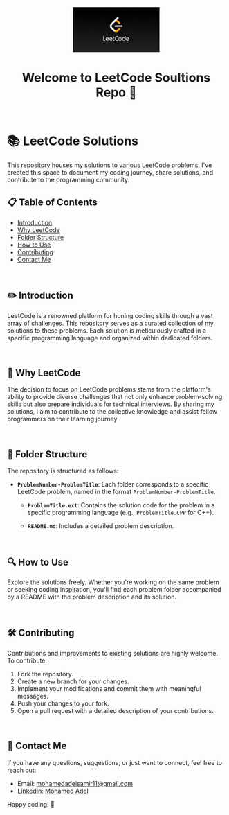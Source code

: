 <div align="center">

  <img src="https://github.com/Mohamed-Adel2/LeetCode-Solutions/blob/main/LeetCode_Sharing.png" alt="logo" width="200" height="auto" />
  <h1>Welcome to LeetCode Soultions Repo 👋</h1>
</div>

<br>

# 📚 LeetCode Solutions

This repository houses my solutions to various LeetCode problems. I've created this space to document my coding journey, share solutions, and contribute to the programming community.

## :clipboard: Table of Contents

- [Introduction](#introduction)
- [Why LeetCode](#why-leetcode)
- [Folder Structure](#folder-structure)
- [How to Use](#how-to-use)
- [Contributing](#contributing)
- [Contact Me](#contact-me)
  
<br>

## :pencil2: Introduction

LeetCode is a renowned platform for honing coding skills through a vast array of challenges. This repository serves as a curated collection of my solutions to these problems. Each solution is meticulously crafted in a specific programming language and organized within dedicated folders.

<br>

## 🤔 Why LeetCode

The decision to focus on LeetCode problems stems from the platform's ability to provide diverse challenges that not only enhance problem-solving skills but also prepare individuals for technical interviews. By sharing my solutions, I aim to contribute to the collective knowledge and assist fellow programmers on their learning journey.

<br>

## 📁 Folder Structure

The repository is structured as follows:

- **`ProblemNumber-ProblemTitle`**: Each folder corresponds to a specific LeetCode problem, named in the format `ProblemNumber-ProblemTitle`.

  - **`ProblemTitle.ext`**: Contains the solution code for the problem in a specific programming language (e.g., `ProblemTitle.CPP` for C++).

  - **`README.md`**: Includes a detailed problem description.
    
<br>

## 🔍 How to Use

Explore the solutions freely. Whether you're working on the same problem or seeking coding inspiration, you'll find each problem folder accompanied by a README with the problem description and its solution.

<br>

## 🛠️ Contributing

Contributions and improvements to existing solutions are highly welcome. To contribute:

1. Fork the repository.
2. Create a new branch for your changes.
3. Implement your modifications and commit them with meaningful messages.
4. Push your changes to your fork.
5. Open a pull request with a detailed description of your contributions.

<br>

## 📧 Contact Me

If you have any questions, suggestions, or just want to connect, feel free to reach out:

- Email: mohamedadelsamir11@gmail.com
- LinkedIn: [Mohamed Adel](https://www.linkedin.com/in/moadelsamir/)

Happy coding! 🚀

